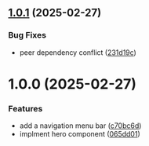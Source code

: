 ## [1.0.1](https://github.com/Abderazak-Amiar/portfolio/compare/v1.0.0...v1.0.1) (2025-02-27)


### Bug Fixes

* peer dependency conflict ([231d19c](https://github.com/Abderazak-Amiar/portfolio/commit/231d19c88e29e6ef99415c603a34ec785fda76f2))

# 1.0.0 (2025-02-27)


### Features

* add a navigation menu bar ([c70bc6d](https://github.com/Abderazak-Amiar/portfolio/commit/c70bc6de29492de67fc013e587940c3fae3f4bba))
* implment hero component ([065dd01](https://github.com/Abderazak-Amiar/portfolio/commit/065dd01044f25d1a8045719b913481014f139357))

